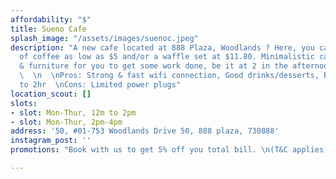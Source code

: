 ```yaml
---
affordability: "$"
title: Sueno Cafe
splash_image: "/assets/images/suenoc.jpeg"
description: "A new cafe located at 888 Plaza, Woodlands ? Here, you can get a cup
  of coffee as low as $5 and/or a waffle set at $11.80. Minimalistic cafe interior
  & furniture for you to get some work done, be it at 2 in the afternoon or 8 at night.
  \  \n  \nPros: Strong & fast wifi connection, Good drinks/desserts, Booking is up
  to 2hr  \nCons: Limited power plugs"
location_scout: []
slots:
- slot: Mon-Thur, 12m to 2pm
- slot: Mon-Thur, 2pm-4pm
address: '50, #01-753 Woodlands Drive 50, 888 plaza, 730888'
instagram_post: ''
promotions: "Book with us to get 5% off you total bill. \n(T&C applies)"

---
```

